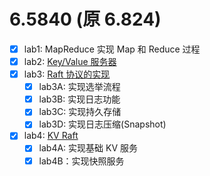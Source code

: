 # 6.5840 (原 6.824)

- [x] lab1: MapReduce 实现 Map 和 Reduce 过程
- [x] lab2: [Key/Value 服务器](src/kvsrv/Readme.md)
- [x] lab3: [Raft 协议的实现](src/raft/README.md)
  - [x] lab3A: 实现选举流程
  - [x] lab3B: 实现日志功能
  - [x] lab3C: 实现持久存储
  - [x] lab3D: 实现日志压缩(Snapshot)
- [x] lab4: [KV Raft](src/kvraft/README.md)
  - [x] lab4A: 实现基础 KV 服务
  - [x] lab4B：实现快照服务
